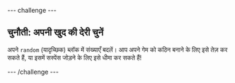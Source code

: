 --- challenge ---

## चुनौती: अपनी खुद की देरी चुनें

अपने `random` (यादृच्छिक) ब्लॉक में संख्याएँ बदलें। आप अपने गेम को कठिन बनाने के लिए इसे तेज़ कर सकते हैं, या इसमें सस्पेंस जोड़ने के लिए इसे धीमा कर सकते हैं!

--- /challenge ---